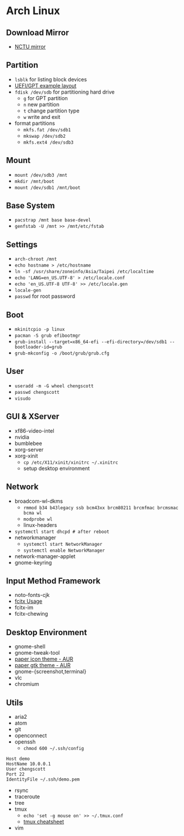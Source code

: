 # Arch Linux

## Download Mirror

- [NCTU mirror](http://archlinux.cs.nctu.edu.tw/iso/)

## Partition

- `lsblk` for listing block devices
- [UEFI/GPT example layout](https://wiki.archlinux.org/index.php/Partitioning#UEFI.2FGPT_example_layout)
- `fdisk /dev/sdb` for partitioning hard drive
    - `g` for GPT partition
    - `n` new partition
    - `t` change partition type
    - `w` write and exit
- format partitions
    - `mkfs.fat /dev/sdb1`
    - `mkswap /dev/sdb2`
    - `mkfs.ext4 /dev/sdb3`

## Mount

- `mount /dev/sdb3 /mnt`
- `mkdir /mnt/boot`
- `mount /dev/sdb1 /mnt/boot`

## Base System

- `pacstrap /mnt base base-devel`
- `genfstab -U /mnt >> /mnt/etc/fstab`

## Settings

- `arch-chroot /mnt`
- `echo hostname > /etc/hostname`
- `ln -sf /usr/share/zoneinfo/Asia/Taipei /etc/localtime`
- `echo 'LANG=en_US.UTF-8' > /etc/locale.conf`
- `echo 'en_US.UTF-8 UTF-8' >> /etc/locale.gen`
- `locale-gen`
- `passwd` for root password

## Boot

- `mkinitcpio -p linux`
- `pacman -S grub efibootmgr`
- `grub-install --target=x86_64-efi --efi-directory=/dev/sdb1 --bootloader-id=grub`
- `grub-mkconfig -o /boot/grub/grub.cfg`

## User

- `useradd -m -G wheel chengscott`
- `passwd chengscott`
- `visudo`

## GUI & XServer

- xf86-video-intel
- nvidia
- bumblebee
- xorg-server
- xorg-xinit
    - `cp /etc/X11/xinit/xinitrc ~/.xinitrc`
    - setup desktop environment

## Network

- broadcom-wl-dkms
    - `rmmod b34 b43legacy ssb bcm43xx brcm80211 brcmfmac brcmsmac bcma wl`
    - `modprobe wl`
    - linux-headers
- `systemctl start dhcpd # after reboot`
- networkmanager
    - `systemctl start NetworkManager`
    - `systemctl enable NetworkManager`
- network-manager-applet
- gnome-keyring

## Input Method Framework

- noto-fonts-cjk
- [fcitx Usage](https://wiki.archlinux.org/index.php/fcitx#Non_desktop_environment)
- fcitx-im
- fcitx-chewing

## Desktop Environment

- gnome-shell
- gnome-tweak-tool
- [paper icon theme - AUR](https://aur.archlinux.org/packages/paper-icon-theme-git/)
- [paper gtk theme - AUR](https://aur.archlinux.org/packages/paper-gtk-theme-git/)
- gnome-{screenshot,terminal}
- vlc
- chromium

## Utils

- aria2
- atom
- git
- openconnect
- openssh
    - `chmod 600 ~/.ssh/config`
```bash=
Host demo
HostName 10.0.0.1
User chengscott
Port 22
IdentityFile ~/.ssh/demo.pem
```
- rsync
- traceroute
- tree
- tmux
    - `echo 'set -g mouse on' >> ~/.tmux.conf`
    - [tmux cheatsheet](https://gist.github.com/MohamedAlaa/2961058)
- vim

